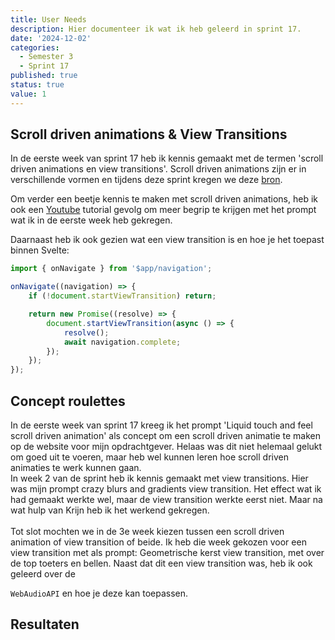 ```yaml
---
title: User Needs
description: Hier documenteer ik wat ik heb geleerd in sprint 17.
date: '2024-12-02'
categories:
  - Semester 3
  - Sprint 17
published: true
status: true
value: 1
---
```




## Scroll driven animations & View Transitions
In de eerste week van sprint 17 heb ik kennis gemaakt met de termen 'scroll driven animations en view transitions'.
Scroll driven animations zijn er in verschillende vormen en tijdens deze sprint kregen we deze <a href="https://scroll-driven-animations.style/">bron</a>.
<br>

Om verder een beetje kennis te maken met scroll driven animations, heb ik ook een <a target=_blank href="https://www.youtube.com/watch?v=UmzFk68Bwdk">Youtube</a> tutorial gevolg om meer begrip te krijgen met het
prompt wat ik in de eerste week heb gekregen.
<br>

Daarnaast heb ik ook gezien wat een view transition is en hoe je het toepast binnen Svelte:
````ts
import { onNavigate } from '$app/navigation';

onNavigate((navigation) => {
	if (!document.startViewTransition) return;

	return new Promise((resolve) => {
		document.startViewTransition(async () => {
			resolve();
			await navigation.complete;
		});
	});
});
````

## Concept roulettes
In de eerste week van sprint 17 kreeg ik het prompt 'Liquid touch and feel scroll driven animation' als concept om een
scroll driven animatie te maken op de website voor mijn opdrachtgever. Helaas was dit niet helemaal gelukt om goed uit te voeren,
maar heb wel kunnen leren hoe scroll driven animaties te werk kunnen gaan.
<br>
In week 2 van de sprint heb ik kennis gemaakt met view transitions. Hier was mijn prompt crazy blurs and gradients view transition. Het effect wat ik had gemaakt werkte wel, maar de view transition werkte eerst niet. Maar na wat hulp van Krijn heb ik het werkend gekregen.
<br>
<br>
Tot slot mochten we in de 3e week kiezen tussen een scroll driven animation of view transition of beide. Ik heb die week gekozen voor een view transition
met als prompt: Geometrische kerst view transition, met over de top toeters en bellen. Naast dat dit een view transition was, heb ik ook geleerd over de

``WebAudioAPI`` en hoe je deze kan toepassen.

## Resultaten 




